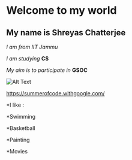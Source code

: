 # Welcome to my world
## My name is Shreyas Chatterjee
*I am from IIT Jammu*

*I am studying* **CS** 

*My aim is to participate in* **GSOC**

![Alt Text](https://upload.wikimedia.org/wikipedia/commons/thumb/8/85/GSoC-icon.svg/220px-GSoC-icon.svg.png)

https://summerofcode.withgoogle.com/

*I like :

   *Swimming
   
   *Basketball
   
   *Painting
   
   *Movies
